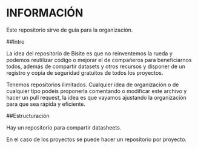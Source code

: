 # INFORMACIÓN

Este repositorio sirve de guía para la organización.

##Intro

La idea del repositorio de Bisite es que no reinventemos la rueda y podemos reutilizar código o mejorar el de compañeros para beneficiarnos todos, además de compartir datasets y otros recursos y disponer de un registro y copia de seguridad gratuitos de todos los proyectos.

Tenemos repositorios ilimitados. Cualquier idea de organización o de cualquier tipo podeis proponerla comentando o modificar este archivo y hacer un pull request, la idea es que vayamos ajustando la organización para que sea rápida y eficiente.

##Estructuración

Hay un repositorio para compartir datasheets.

En el caso de los proyectos se puede hacer un repositorio por proyecto.
